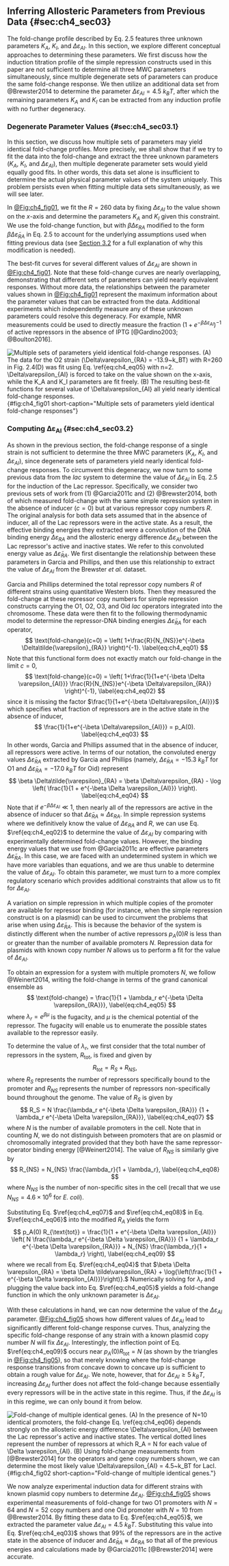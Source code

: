 ## Inferring Allosteric Parameters from Previous Data {#sec:ch4_sec03}

The fold-change profile described by Eq. 2.5 features three unknown parameters
$K_A$, $K_I$, and $\Delta\varepsilon_{AI}$. In this section, we explore
different conceptual approaches to determining these parameters. We first
discuss how the induction titration profile of the simple repression constructs
used in this paper are not sufficient to determine all three MWC parameters
simultaneously, since multiple degenerate sets of parameters can produce the
same fold-change response. We then utilize an additional data set from
@Brewster2014 to determine the parameter $\Delta\varepsilon_{AI} = 4.5~k_BT$,
after which the remaining parameters $K_A$ and $K_I$ can be extracted from any
induction profile with no further degeneracy.

### Degenerate Parameter Values {#sec:ch4_sec03.1}

In this section, we discuss how multiple sets of parameters may yield identical
fold-change profiles. More precisely, we shall show that if we try to fit the
data into the fold-change and extract the three unknown parameters ($K_A$,
$K_I$, and $\Delta\varepsilon_{AI}$), then multiple degenerate parameter sets
would yield equally good fits. In other words, this data set alone is
insufficient to determine the actual physical parameter values of the system
uniquely. This problem persists even when fitting multiple data sets
simultaneously, as we will see later.

In [@Fig:ch4_fig01](A), we fit the $R=260$ data by fixing
$\Delta\varepsilon_{AI}$ to the value shown on the $x$-axis and determine the
parameters $K_A$ and $K_I$ given this constraint. We use the fold-change
function, but with $\beta \Delta\varepsilon_{RA}$ modified to the form $\beta
\Delta\tilde{\varepsilon}_{RA}$ in Eq. 2.5 to account for the underlying
assumptions used when fitting previous data (see [Section 3.2](#sec:ch4_sec03.2)
for a full explanation of why this modification is needed).

The best-fit curves for several different values of $\Delta\varepsilon_{AI}$ are
shown in [@Fig:ch4_fig01](B). Note that these fold-change curves are nearly
overlapping, demonstrating that different sets of parameters can yield nearly
equivalent responses. Without more data, the relationships between the parameter
values shown in [@Fig:ch4_fig01](A) represent the maximum information about the
parameter values that can be extracted from the data. Additional experiments
which independently measure any of these unknown parameters could resolve this
degeneracy. For example, NMR measurements could be used to directly measure the
fraction $(1 + e^{-\beta \Delta\varepsilon_{AI}})^{-1}$ of active repressors in
the absence of IPTG [@Gardino2003; @Boulton2016].

![**Multiple sets of parameters yield identical fold-change responses**. (A) The
data for the O2 strain ($\Delta\varepsilon_{RA} = -13.9~k_BT$) with $R=260$ in
Fig. 2.4(D) was fit using Eq. $\ref{eq:ch4_eq05}$ with $n=2$.
$\Delta\varepsilon_{AI}$ is forced to take on the value shown on the $x$-axis,
while the $K_A$ and $K_I$ parameters are fit freely. (B) The resulting best-fit
functions for several value of $\Delta\varepsilon_{AI}$ all yield nearly
identical fold-change responses.](ch4_fig01){#fig:ch4_fig01
short-caption="Multiple sets of parameters yield identical fold-change
responses"}

### Computing $\boldsymbol{\Delta\varepsilon_{AI}}$ {#sec:ch4_sec03.2}

As shown in the previous section, the fold-change response of a single strain is
not sufficient to determine the three MWC parameters ($K_A$, $K_I$, and
$\Delta\varepsilon_{AI}$), since degenerate sets of parameters yield nearly
identical fold-change responses. To circumvent this degeneracy, we now turn to
some previous data from the *lac* system to determine the value of
$\Delta\varepsilon_{AI}$ in Eq. 2.5 for the induction of the Lac repressor.
Specifically, we consider two previous sets of work from (1) @Garcia2011c and
(2) @Brewster2014, both of which measured fold-change with the same simple
repression system in the absence of inducer ($c=0$) but at various repressor
copy numbers $R$. The original analysis for both data sets assumed that in the
absence of inducer, all of the Lac repressors were in the active state. As a
result, the effective binding energies they extracted were a convolution of the
DNA binding energy $\Delta\varepsilon_{RA}$ and the allosteric energy difference
$\Delta\varepsilon_{AI}$ between the Lac repressor's active and inactive states.
We refer to this convoluted energy value as $\Delta \tilde{\varepsilon}_{RA}$.
We first disentangle the relationship between these parameters in Garcia and
Phillips, and then use this relationship to extract the value of
$\Delta\varepsilon_{AI}$ from the Brewster *et al.* dataset.

Garcia and Phillips determined the total repressor copy numbers $R$ of different
strains using quantitative Western blots. Then they measured the fold-change at
these repressor copy numbers for simple repression constructs carrying the O1,
O2, O3, and Oid *lac* operators integrated into the chromosome. These data were
then fit to the following thermodynamic model to determine the repressor-DNA
binding energies $\Delta\tilde{\varepsilon}_{RA}$ for each operator,
$$
\text{fold-change}(c=0) = \left(
1+\frac{R}{N_{NS}}e^{-\beta \Delta\tilde{\varepsilon}_{RA}} \right)^{-1}.
\label{eq:ch4_eq01}
$$
Note that this functional form does not exactly match our fold-change in the
limit $c=0$, 
$$
\text{fold-change}(c=0) = \left(
1+\frac{1}{1+e^{-\beta \Delta \varepsilon_{AI}}}
\frac{R}{N_{NS}}e^{-\beta \Delta\varepsilon_{RA}} \right)^{-1},
\label{eq:ch4_eq02}
$$
since it is missing the factor $\frac{1}{1+e^{-\beta \Delta\varepsilon_{AI}}}$
which specifies what fraction of repressors are in the active state in the
absence of inducer, 
$$
\frac{1}{1+e^{-\beta \Delta\varepsilon_{AI}}} = p_A(0).
\label{eq:ch4_eq03}
$$
In other words, Garcia and Phillips assumed that in the absence of inducer, all
repressors were active. In terms of our notation, the convoluted energy values
$\Delta\tilde{\varepsilon}_{RA}$ extracted by Garcia and Phillips (namely,
$\Delta\tilde{\varepsilon}_{RA}=-15.3~k_B T$ for O1 and
$\Delta\tilde{\varepsilon}_{RA}=-17.0~k_B T$ for Oid) represent
$$
\beta \Delta\tilde{\varepsilon}_{RA} = 
\beta \Delta\varepsilon_{RA} - 
\log \left( \frac{1}{1 + e^{-\beta \Delta \varepsilon_{AI}}} \right).
\label{eq:ch4_eq04}
$$
Note that if $e^{-\beta \Delta \varepsilon_{AI}} \ll 1$, then nearly all of the
repressors are active in the absence of inducer so that
$\Delta\tilde{\varepsilon}_{RA} \approx \Delta\varepsilon_{RA}$. In simple
repression systems where we definitively know the value of $\Delta
\varepsilon_{RA}$ and $R$, we can use Eq. $\ref{eq:ch4_eq02}$ to determine the
value of $\Delta \varepsilon_{AI}$ by comparing with experimentally determined
fold-change values. However, the binding energy values that we use from
@Garcia2011c are effective parameters $\Delta\tilde{\varepsilon}_{RA}$. In this
case, we are faced with an undetermined system in which we have more variables
than equations, and we are thus unable to determine the value of $\Delta
\varepsilon_{AI}$. To obtain this parameter, we must turn to a more complex
regulatory scenario which provides additional constraints that allow us to fit
for $\Delta \varepsilon_{AI}$.

A variation on simple repression in which multiple copies of the promoter are
available for repressor binding (for instance, when the simple repression
construct is on a plasmid) can be used to circumvent the problems that arise
when using $\Delta \tilde{\varepsilon}_{RA}$. This is because the behavior of
the system is distinctly different when the number of active repressors $p_A(0)
R$ is less than or greater than the number of available promoters $N$.
Repression data for plasmids with known copy number $N$ allows us to perform a
fit for the value of $\Delta\varepsilon_{AI}$.

To obtain an expression for a system with multiple promoters $N$, we follow
@Weinert2014, writing the fold-change in terms of the grand canonical ensemble
as 
$$
\text{fold-change} = \frac{1}{1 + \lambda_r e^{-\beta \Delta \varepsilon_{RA}}},
\label{eq:ch4_eq05}
$$
where $\lambda_r = e^{\beta \mu}$ is the fugacity, and $\mu$ is the chemical
potential of the repressor. The fugacity will enable us to enumerate the
possible states available to the repressor easily.

To determine the value of $\lambda_r$, we first consider that the total number
of repressors in the system, $R_{\text{tot}}$, is fixed and given by 
$$
R_{\text{tot}} = R_S + R_{NS},
\label{eq:ch4_eq06}
$$
where $R_S$ represents the number
of repressors specifically bound to the promoter and $R_{NS}$ represents
the number of repressors non-specifically bound throughout the genome.
The value of $R_S$ is given by 
$$
R_S = N \frac{\lambda_r 
e^{-\beta \Delta \varepsilon_{RA}}}
{1 + \lambda_r e^{-\beta \Delta \varepsilon_{RA}}},
\label{eq:ch4_eq07}
$$
where $N$ is the number of available promoters in the cell. Note that in
counting $N$, we do not distinguish between promoters that are on plasmid or
chromosomally integrated provided that they both have the same
repressor-operator binding energy [@Weinert2014]. The value of $R_{NS}$ is
similarly give by 
$$
R_{NS} = N_{NS} \frac{\lambda_r}{1 + \lambda_r},
\label{eq:ch4_eq08}
$$
where $N_{NS}$ is the number of non-specific sites in the cell (recall that we
use $N_{NS} = 4.6 \times 10^6$ for *E. coli*).

Substituting Eq. $\ref{eq:ch4_eq07}$ and $\ref{eq:ch4_eq08}$ in Eq.
$\ref{eq:ch4_eq06}$ into the modified $R_A$ yields the form
$$
p_A(0) R_{\text{tot}} = 
\frac{1}{1 + e^{-\beta \Delta \varepsilon_{AI}}}
\left( N \frac{\lambda_r e^{-\beta \Delta \varepsilon_{RA}}}
{1 + \lambda_r e^{-\beta \Delta \varepsilon_{RA}}} + N_{NS} 
\frac{\lambda_r}{1 + \lambda_r} \right),
\label{eq:ch4_eq09}
$$
where we recall from Eq. $\ref{eq:ch4_eq04}$ that $\beta \Delta \varepsilon_{RA}
= \beta \Delta \tilde\varepsilon_{RA} + \log{\left(\frac{1}{1 + e^{-\beta \Delta
\varepsilon_{AI}}}\right)}.$ Numerically solving for $\lambda_r$ and plugging
the value back into Eq. $\ref{eq:ch4_eq05}$ yields a fold-change function in
which the only unknown parameter is $\Delta \varepsilon_{AI}$.

With these calculations in hand, we can now determine the value of the $\Delta
\varepsilon_{AI}$ parameter. [@Fig:ch4_fig05](A) shows how different values of
$\Delta\varepsilon_{AI}$ lead to significantly different fold-change response
curves. Thus, analyzing the specific fold-change response of any strain with a
known plasmid copy number $N$ will fix $\Delta\varepsilon_{AI}$. Interestingly,
the inflection point of Eq. $\ref{eq:ch4_eq09}$ occurs near $p_A(0)
R_{\text{tot}} = N$ (as shown by the triangles in [@Fig:ch4_fig05](A)), so that
merely knowing where the fold-change response transitions from concave down to
concave up is sufficient to obtain a rough value for $\Delta\varepsilon_{AI}$.
We note, however, that for $\Delta\varepsilon_{AI} \geq 5\; k_BT$, increasing
$\Delta\varepsilon_{AI}$ further does not affect the fold-change because
essentially every repressors will be in the active state in this regime. Thus,
if the $\Delta\varepsilon_{AI}$ is in this regime, we can only bound it from
below.

![**Fold-change of multiple identical genes.** (A) In the presence of $N=10$
identical promoters, the fold-change Eq. $\ref{eq:ch4_eq06}$ depends strongly on
the allosteric energy difference $\Delta\varepsilon_{AI}$ between the Lac
repressor's active and inactive states. The vertical dotted lines represent the
number of repressors at which $R_A = N$ for each value of $\Delta
\varepsilon_{AI}$. (B) Using fold-change measurements from [@Brewster2014] for
the operators and gene copy numbers shown, we can determine the most likely
value $\Delta\varepsilon_{AI} = 4.5~k_BT$ for LacI.](ch4_fig02){#fig:ch4_fig02
short-caption="Fold-change of multiple identical genes."}

We now analyze experimental induction data for different strains with known
plasmid copy numbers to determine $\Delta\varepsilon_{AI}$. [@Fig:ch4_fig05](B)
shows experimental measurements of fold-change for two O1 promoters with $N=64$
and $N=52$ copy numbers and one Oid promoter with $N=10$ from @Brewster2014. By
fitting these data to Eq. $\ref{eq:ch4_eq05}$, we extracted the parameter value
$\Delta\varepsilon_{AI} = 4.5~k_B T$. Substituting this value into Eq.
$\ref{eq:ch4_eq03}$ shows that 99% of the repressors are in the active state in the
absence of inducer and $\Delta\tilde{\varepsilon}_{RA} \approx
\Delta\varepsilon_{RA}$ so that all of the previous energies and calculations
made by @Garcia2011c [@Brewster2014] were accurate.
